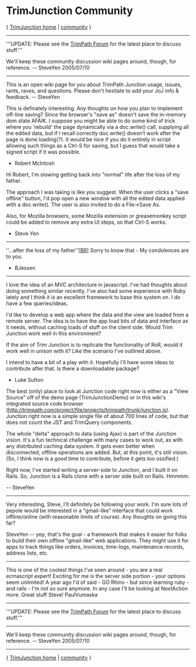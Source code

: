 # TrimJunction Community #

{ [TrimJunction home](http://code.google.com/p/trimpath/wiki/TrimJunction) | [community](http://code.google.com/p/trimpath/wiki/TrimJunctionCommunity) }


---

'''UPDATE: Please see the [TrimPath Forum](http://trimpath.com/forum/index.php) for the latest place to discuss stuff.'''

We'll keep these community discussion wiki pages around, though, for reference.  -- SteveYen 2005/07/10


---

This is an open wiki page for you about TrimPath Junction usage, issues, rants, raves, and questions.  Please don't hesitate to add your JoJ info & feedback. -- SteveYen


This is definately interesting. Any thoughts on how you plan to implement off-line saving? Since the browser's "save as" doesn't save the in-memory dom state AFAIK. I suppose you might be able to do some kind of trick where you 'rebuild' the page dynamically via a doc.write() call, supplying all the edited data, but if I recall correctly doc.write() doesn't work after the page is done loading(?). It would be nice if you do it entirely in script allowing such things as a Ctrl-S for saving, but I guess that would take a signed script if it was possible.

- Robert McIntosh

Hi Robert, I'm slowing getting back into "normal" life after the loss of my father.

The approach I was taking is like you suggest.  When the user clicks a "save offline" button, I'd pop open a new window with all the edited data applied with a doc.write().  The user is also invited to do a File->Save As.

Also, for Mozilla browsers, some Mozilla extension or greasemonkey script could be added to remove any extra UI steps, so that Ctrl-S works.

- Steve Yen


---


''...after the loss of my father''[[BR](BR.md)]
Sorry to know that - My condolences are to you.

- BJessen


---


I love the idea of an MVC architecture in javascript. I've had thoughts about doing something similar recently. I've also had some experience with Ruby lately and I think it is an excellent framework to base this system on. I do have a few queries/ideas.

I'd like to develop a web app where the data and the view are loaded from a remote server. The idea is to have the app load bits of data and interface as it needs, without caching loads of stuff on the client side. Would Trim Junction work well in this environment?

If the aim of Trim Junction is to replicate the functionality of RoR, would it work well in unison with it? Like the scenario I've outlined above.

I intend to have a bit of a play with it. Hopefully I'll have some ideas to contribute after that. Is there a downloadable package?

- Luke Sutton

The best (only) place to look at Junction code right now is either as a "View Source" off of the demo page (TrimJunctionDemo) or in this wiki's integrated source code browser (http://trimpath.com/project/file/projects/trimpath/trunk/junction.js).  Junction right now is a simple single file of about 700 lines of code, but that does not count the JST and TrimQuery components.

The whole "delta" approach to data (using Ajax) is part of the Junction vision.  It's a fun technical challenge with many cases to work out, as with any distributed caching data system.  It gets even better when disconnected, offline operations are added.  But, at this point, it's still vision.  (So, I think now is a good time to contribute, before it gets too ossified.)

Right now, I've started writing a server-side to Junction, and I built it on Rails.  So, Junction is a Rails clone with a server side built on Rails.  Hmmmm.

-- SteveYen


---

Very interesting, Steve, I'll definitely be following your work. I'm sure lots of pepole would be interested in a "gmail-like" interface that could work offline/online (with reasonable limits of course). Any thoughts on going this far?

SteveYen -- yep, that's the goal - a framework that makes it easier for folks to build their own offline "gmail-like" web applications.  They might use it for apps to track things like orders, invoices, time-logs, maintenance records, address lists, etc.


---

This is one of the coolest things I've seen around - you are a real ecmascript expert! Exciting for me is the server side portion - your options seem unlimited! A year ago I'd of said - GO Rhino - but since learning ruby - and rails - I'm not so sure anymore. In any case I'll be looking at NextAction more. Great stuff Steve! PaulVumaska


---

'''UPDATE: Please see the [TrimPath Forum](http://trimpath.com/forum/index.php) for the latest place to discuss stuff.'''


---

We'll keep these community discussion wiki pages around, though, for reference.  -- SteveYen 2005/07/10


---

{ [TrimJunction home](http://code.google.com/p/trimpath/wiki/TrimJunction) | [community](http://code.google.com/p/trimpath/wiki/TrimJunctionCommunity) }